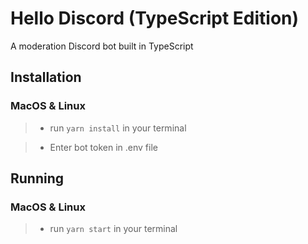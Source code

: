 # Hello Discord (TypeScript Edition)

A moderation Discord bot built in TypeScript

## Installation

### MacOS & Linux

> -   run `yarn install` in your terminal

> -   Enter bot token in .env file

## Running

### MacOS & Linux

> -   run `yarn start` in your terminal
